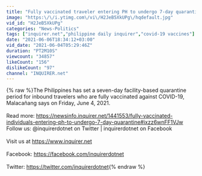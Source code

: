 ```yaml
---
title: "Fully vaccinated traveler entering PH to undergo 7-day quarantine"
image: "https:\/\/i.ytimg.com\/vi\/H2JeB5XkUPg\/hqdefault.jpg"
vid_id: "H2JeB5XkUPg"
categories: "News-Politics"
tags: ["inquirer.net","philippine daily inquirer","covid-19 vaccines"]
date: "2021-06-06T18:34:12+03:00"
vid_date: "2021-06-04T05:29:46Z"
duration: "PT2M10S"
viewcount: "34857"
likeCount: "156"
dislikeCount: "97"
channel: "INQUIRER.net"
---
```

{% raw %}The Philippines has set a seven-day facility-based quarantine period for inbound travelers who are fully vaccinated against COVID-19, Malacañang says on Friday, June 4, 2021.<br /><br />Read more: <a rel="nofollow" target="blank" href="https://newsinfo.inquirer.net/1441553/fully-vaccinated-individuals-entering-ph-to-undergo-7-day-quarantine#ixzz6wnFF1VJw">https://newsinfo.inquirer.net/1441553/fully-vaccinated-individuals-entering-ph-to-undergo-7-day-quarantine#ixzz6wnFF1VJw</a><br />Follow us: @inquirerdotnet on Twitter | inquirerdotnet on Facebook<br /><br />Visit us at <a rel="nofollow" target="blank" href="https://www.inquirer.net">https://www.inquirer.net</a><br /><br />Facebook: <a rel="nofollow" target="blank" href="https://facebook.com/inquirerdotnet">https://facebook.com/inquirerdotnet</a><br /><br />Twitter: <a rel="nofollow" target="blank" href="https://twitter.com/inquirerdotnet">https://twitter.com/inquirerdotnet</a>{% endraw %}
